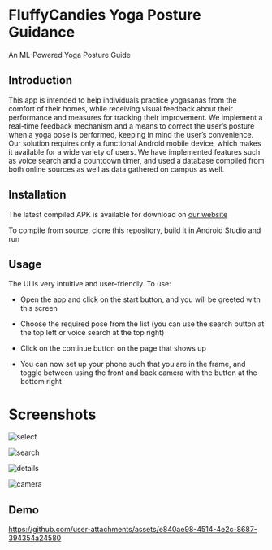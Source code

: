 # FluffyCandies Yoga Posture Guidance

An ML-Powered Yoga Posture Guide

## Introduction

This app is intended to help individuals practice yogasanas from the comfort of their homes, while receiving visual feedback about their performance and measures for tracking their improvement.
We implement a real-time feedback mechanism and a means to correct the user’s posture when a yoga pose is performed, keeping in mind the user’s convenience. Our solution requires only a functional 
Android mobile device, which makes it available for a wide variety of users. We have implemented features such as voice search and a countdown timer, and used a database compiled from both online 
sources as well as data gathered on campus as well.

## Installation

The latest compiled APK is available for download on [our website](https://s0han24.github.io/FluffyCandiesYogaGuide/)

To compile from source, clone this repository, build it in Android Studio and run

## Usage

The UI is very intuitive and user-friendly. To use:

- Open the app and click on the start button, and you will be greeted with this screen

- Choose the required pose from the list (you can use the search button at the top left or voice search at the top right)

- Click on the continue button on the page that shows up

- You can now set up your phone such that you are in the frame, and toggle between using the front and back camera with the button at the bottom right

# Screenshots

![select](https://github.com/user-attachments/assets/9364dc88-7b3a-45a2-9509-a1093c8e0c36)

![search](https://github.com/user-attachments/assets/c57e5608-0fa3-4b51-a0c0-4e61c316fe08)

![details](https://github.com/user-attachments/assets/35d5ca98-d2f2-4f73-8558-247b935951af)

![camera](https://github.com/user-attachments/assets/cb9849e5-e871-4775-a44d-b61f81ed4810)

## Demo

https://github.com/user-attachments/assets/e840ae98-4514-4e2c-8687-394354a24580


